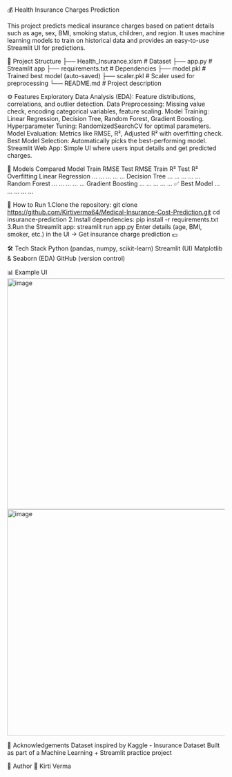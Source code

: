 💰 Health Insurance Charges Prediction

This project predicts medical insurance charges based on patient details such as age, sex, BMI, smoking status, children, and region.
It uses machine learning models to train on historical data and provides an easy-to-use Streamlit UI for predictions.

📂 Project Structure
├── Health_Insurance.xlsm   # Dataset
├── app.py                  # Streamlit app
├── requirements.txt        # Dependencies
├── model.pkl               # Trained best model (auto-saved)
├── scaler.pkl              # Scaler used for preprocessing
└── README.md               # Project description

⚙️ Features
Exploratory Data Analysis (EDA): Feature distributions, correlations, and outlier detection.
Data Preprocessing: Missing value check, encoding categorical variables, feature scaling.
Model Training: Linear Regression, Decision Tree, Random Forest, Gradient Boosting.
Hyperparameter Tuning: RandomizedSearchCV for optimal parameters.
Model Evaluation: Metrics like RMSE, R², Adjusted R² with overfitting check.
Best Model Selection: Automatically picks the best-performing model.
Streamlit Web App: Simple UI where users input details and get predicted charges.

🧪 Models Compared
Model	Train RMSE	Test RMSE	Train R²	Test R²	Overfitting
Linear Regression	...	...	...	...	...
Decision Tree	...	...	...	...	...
Random Forest	...	...	...	...	...
Gradient Boosting	...	...	...	...	...
✅ Best Model	...	...	...	...	...

🚀 How to Run
1.Clone the repository: git clone https://github.com/Kirtiverma64/Medical-Insurance-Cost-Prediction.git
  cd insurance-prediction
2.Install dependencies: pip install -r requirements.txt
3.Run the Streamlit app: streamlit run app.py
Enter details (age, BMI, smoker, etc.) in the UI → Get insurance charge prediction 💵

🛠️ Tech Stack
Python (pandas, numpy, scikit-learn)
Streamlit (UI)
Matplotlib & Seaborn (EDA)
GitHub (version control)

📊 Example UI
<img width="1106" height="534" alt="image" src="https://github.com/user-attachments/assets/a3a26e08-80df-4d57-84d5-385f501d9b00" />
<img width="995" height="523" alt="image" src="https://github.com/user-attachments/assets/6b4adcef-d6d3-48e9-8f1c-4b8db937f858" />



🙌 Acknowledgements
Dataset inspired by Kaggle - Insurance Dataset
Built as part of a Machine Learning + Streamlit practice project

📝 Author
👤 Kirti Verma
